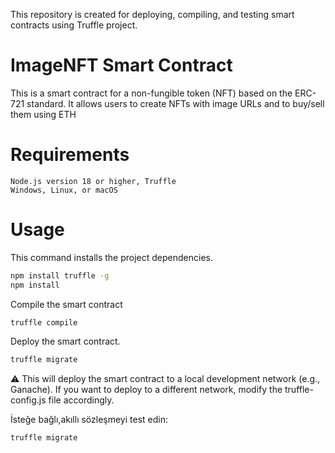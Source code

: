

This repository is created for deploying, compiling, and testing smart contracts using Truffle project.

# ImageNFT Smart Contract

This is a smart contract for a non-fungible token (NFT) based on the ERC-721 standard. It allows users to create NFTs with image URLs and to buy/sell them using ETH

# Requirements

    Node.js version 18 or higher, Truffle
    Windows, Linux, or macOS

# Usage

This command installs the project dependencies.

```bash
npm install truffle -g
npm install
```

Compile the smart contract

```bash
truffle compile
```

Deploy the smart contract.

```bash
truffle migrate
```


⚠️ This will deploy the smart contract to a local development network (e.g., Ganache). If you want to deploy to a different network, modify the truffle-config.js file accordingly.

İsteğe bağlı,akıllı sözleşmeyi test edin:

```bash
truffle migrate
```
